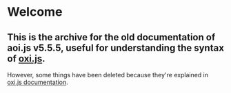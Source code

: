 # Welcome

## This is the archive for the old documentation of aoi.js v5.5.5, useful for understanding the syntax of [oxi.js](https://oxi.js.org).

However, some things have been deleted because they're explained in [oxi.js documentation](https://oxi.js.org).
